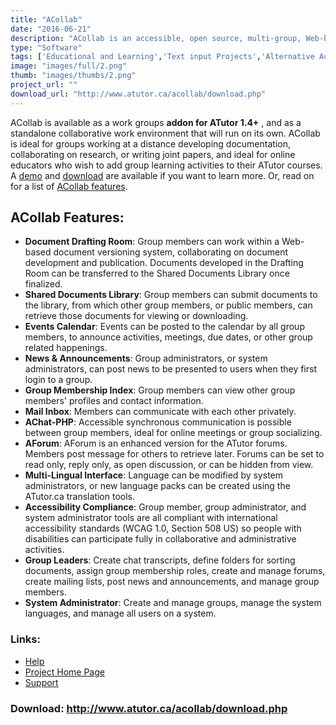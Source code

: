 ```yaml
---
title: "ACollab"
date: "2016-06-21"
description: "ACollab is an accessible, open source, multi-group, Web-based collaborative work environment. Group member, group administrator, and system administrator tools are all compliant with international accessibility standards (WCAG 1.0, Section 508 US) so people with disabilities can participate fully in collaborative and administrative activities."
type: "Software"
tags: ['Educational and Learning','Text input Projects','Alternative Access','Learning and Education' ]
image: "images/full/2.png"
thumb: "images/thumbs/2.png"
project_url: ""
download_url: "http://www.atutor.ca/acollab/download.php"
---
```

ACollab is available as a work groups **addon for ATutor 1.4+** , and as a standalone collaborative work environment that will run on its own. ACollab is ideal for groups working at a distance developing documentation, collaborating on research, or writing joint papers, and ideal for online educators who wish to add group learning activities to their ATutor courses. A <a acollab="" href="">demo</a> and <a acollab="" href="">download</a> are available if you want to learn more. Or, read on for a list of <a href="" portal_factory="">ACollab features</a>.




ACollab Features: 
------------------

- **Document Drafting Room**: Group members can work within a Web-based document versioning system, collaborating on document development and publication. Documents developed in the Drafting Room can be transferred to the Shared Documents Library once finalized.
- **Shared Documents Library**: Group members can submit documents to the library, from which other group members, or public members, can retrieve those documents for viewing or downloading.
- **Events Calendar**: Events can be posted to the calendar by all group members, to announce activities, meetings, due dates, or other group related happenings.
- **News & Announcements**: Group administrators, or system administrators, can post news to be presented to users when they first login to a group.
- **Group Membership Index**: Group members can view other group members' profiles and contact information.
- **Mail Inbox**: Members can communicate with each other privately.
- **AChat-PHP**: Accessible synchronous communication is possible between group members, ideal for online meetings or group socializing.
- **AForum**: AForum is an enhanced version for the ATutor forums. Members post message for others to retrieve later. Forums can be set to read only, reply only, as open discussion, or can be hidden from view.
- **Multi-Lingual Interface**: Language can be modified by system administrators, or new language packs can be created using the ATutor.ca translation tools.
- **Accessibility Compliance**: Group member, group administrator, and system administrator tools are all compliant with international accessibility standards (WCAG 1.0, Section 508 US) so people with disabilities can participate fully in collaborative and administrative activities.
- **Group Leaders**: Create chat transcripts, define folders for sorting documents, assign group membership roles, create and manage forums, create mailing lists, post news and announcements, and manage group members.
- **System Administrator**: Create and manage groups, manage the system languages, and manage all users on a system.

### Links:
- <a href="http://www.atutor.ca/acollab/docs/howto.php">Help</a>
- <a href="http://www.atutor.ca/acollab/index.php">Project Home Page</a>
- <a href="http://www.atutor.ca/forum/16/1.html">Support</a>

### Download: http://www.atutor.ca/acollab/download.php 